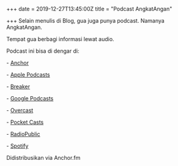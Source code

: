 +++
date = 2019-12-27T13:45:00Z
title = "Podcast AngkatAngan"

+++
Selain menulis di Blog, gua juga punya podcast. Namanya AngkatAngan.

Tempat gua berbagi informasi lewat audio.

Podcast ini bisa di dengar di:

\- [Anchor](https://anchor.fm/angkatangan)

\- [Apple Podcasts](https://podcasts.apple.com/us/podcast/angkat-angan/id1471146292?uo=4)

\- [Breaker](https://www.breaker.audio/angkat-angan)

\- [Google Podcasts](https://www.google.com/podcasts?feed=aHR0cHM6Ly9hbmNob3IuZm0vcy9jNjBlMjYwL3BvZGNhc3QvcnNz)

\- [Overcast](https://overcast.fm/itunes1471146292/angkat-angan)

\- [Pocket Casts](https://pca.st/GeV1)

\- [RadioPublic](https://radiopublic.com/angkat-angan-WaXvv4)

\- [Spotify](https://open.spotify.com/show/6h3Q1JPxp6mrP8cwhTJt7z)

Didistribusikan via Anchor.fm